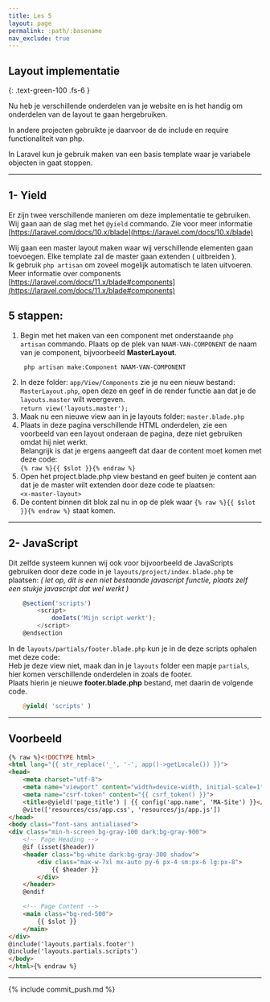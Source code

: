 ```yaml
---
title: Les 5
layout: page 
permalink: :path/:basename 
nav_exclude: true
---
```


## Layout implementatie
{: .text-green-100 .fs-6 }

Nu heb je verschillende onderdelen van je website en is het handig om onderdelen van de layout te gaan hergebruiken.

In andere projecten gebruikte je daarvoor de de include en require functionaliteit van php.

In Laravel kun je gebruik maken van een basis template waar je variabele objecten in gaat stoppen. 

---
## 1- Yield
Er zijn twee verschillende manieren om deze implementatie te gebruiken. Wij gaan aan de slag met het `@yield` commando.
Zie voor meer informatie [https://laravel.com/docs/10.x/blade](https://laravel.com/docs/10.x/blade)

Wij gaan een master layout maken waar wij verschillende elementen gaan toevoegen. Elke template zal de master gaan extenden ( uitbreiden ).  
Ik gebruik `php artisan` om zoveel mogelijk automatisch te laten uitvoeren.  
Meer informatie over components [https://laravel.com/docs/11.x/blade#components](https://laravel.com/docs/11.x/blade#components)

## 5 stappen:
1. Begin met het maken van een component met onderstaande `php artisan` commando.
   Plaats op de plek van `NAAM-VAN-COMPONENT` de naam van je component, bijvoorbeeld **MasterLayout**.
    ```shell
     php artisan make:Component NAAM-VAN-COMPONENT
    ```
2. In deze folder: `app/View/Components` zie je nu een nieuw bestand: `MasterLayout.php`, open deze en geef in de render functie aan dat je de `layouts.master` wilt weergeven.  
   `return view('layouts.master');`
3. Maak nu een nieuwe view aan in je layouts folder: `master.blade.php`
4. Plaats in deze pagina verschillende HTML onderdelen, zie een voorbeeld van een layout onderaan de pagina, deze niet gebruiken omdat hij niet werkt.    
    Belangrijk is dat je ergens aangeeft dat daar de content moet komen met deze code:    
    `{% raw %}{{ $slot }}{% endraw %}`
5. Open het project.blade.php view bestand en geef buiten je content aan dat je de master wilt extenden door deze code te plaatsen:   
   `<x-master-layout>`
6. De content binnen dit blok zal nu in op de plek waar `{% raw %}{{ $slot }}{% endraw %}` staat komen.

---
## 2- JavaScript
Dit zelfde systeem kunnen wij ook voor bijvoorbeeld de JavaScripts gebruiken door deze code in je `layouts/project/index.blade.php` te plaatsen:
_( let op, dit is een niet bestaande javascript functie, plaats zelf een stukje javascript dat wel werkt )_
```javascript
    @section('scripts')
        <script>
            doeIets('Mijn script werkt');
        </script>
    @endsection
```

In de `layouts/partials/footer.blade.php` kun je in de deze scripts ophalen met deze code:  
Heb je deze view niet, maak dan in je `layouts` folder een mapje `partials`, hier komen verschillende onderdelen in zoals de footer.  
Plaats hierin je nieuwe **footer.blade.php** bestand, met daarin de volgende code.
```php
    @yield( 'scripts' )
```

---
## Voorbeeld

```html
{% raw %}<!DOCTYPE html>
<html lang="{{ str_replace('_', '-', app()->getLocale()) }}">
<head>
    <meta charset="utf-8">
    <meta name="viewport" content="width=device-width, initial-scale=1">
    <meta name="csrf-token" content="{{ csrf_token() }}">
    <title>@yield('page_title') | {{ config('app.name', 'MA-Site') }}</title>
    @vite(['resources/css/app.css', 'resources/js/app.js'])
</head>
<body class="font-sans antialiased">
<div class="min-h-screen bg-gray-100 dark:bg-gray-900">
    <!-- Page Heading -->
    @if (isset($header))
    <header class="bg-white dark:bg-gray-300 shadow">
        <div class="max-w-7xl mx-auto py-6 px-4 sm:px-6 lg:px-8">
            {{ $header }}
        </div>
    </header>
    @endif

    <!-- Page Content -->
    <main class="bg-red-500">
        {{ $slot }}
    </main>
</div>
@include('layouts.partials.footer')
@include('layouts.partials.scripts')
</body>
</html>{% endraw %}
```

---

{% include commit_push.md %}


